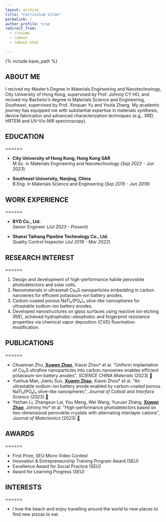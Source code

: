 ```yaml
---
layout: archive
title: "Curriculum Vitae"
permalink: /
author_profile: true
redirect_from:
  - /resume
  - /about
  - /about.html

---
```


{% include base_path %}

## ABOUT ME

I recived my Master’s Degree in Materials Engineering and Nanotechnology, City University of Hong Kong, supervised by Prof. Johnny CY HO, and recived my Bachelor’s degree in Materials Science and Engineering, Southeast, supervised by Prof. Xinquan Yu and Youfa Zhang. My academic journey has equipped me with substantial expertise in materials synthesis, device fabrication and advanced characterization techniques (e.g., XRD, HRTEM and UV-Vis-NIR spectroscopy).

## EDUCATION

======

* **City University of Hong Kong, Hong Kong SAR**  
  M.Sc. in Materials Engineering and Nanotechnology (*Sep 2022 - Jun 2023*)

* **Southeast University, Nanjing, China**  
  B.Eng. in Materials Science and Engineering (*Sep 2015 - Jun 2019*)

## WORK EXPERIENCE

======

* **BYD Co., Ltd.**  
  Senior Engineer (*Jul 2023 - Present*)

* **Shanxi Taihang Pipeline Technology Co., Ltd.**  
  Quality Control Inspector (*Jul 2019 - Mar 2022*)

## RESEARCH INTEREST

======

1. Design and development of high-performance halide perovskite photodetectors and solar cells.
2. Nanomaterials in ultrasmall Cu₂S nanoparticles embedding in carbon nanowires for efficient potassium-ion battery anodes.
3. Carbon-coated porous NaTi₂(PO₄)₃ olive-like nanospheres for ultrastable sodium-ion battery anodes.
4. Developed nanostructures on glass surfaces using reactive ion etching (RIE), achieved hydrophobic-oleophobic and fingerprint resistance properties via chemical vapor deposition (CVD) fluorination modification.


## PUBLICATIONS
======
<ul>
<li>Chuannan Zhu, <u><b>Xuwen Zhao</b></u>, Xiaosi Zhou* et al. "Uniform implantation of Cu₂S ultrafine nanoparticles into carbon nanowires enables efficient potassium-ion battery anodes", <i>SCIENCE CHINA Materials</i> (2023) <a href="https://scholar.google.com/citations?view_op=view_citation&hl=zh-CN&user=ngjdpqgAAAAJ&citation_for_view=ngjdpqgAAAAJ:d1gkVwhDpl0C">🔗</a></li>
<li>Yuehua Man, Jianlu Sun, <u><b>Xuwen Zhao</b></u>, Xiaosi Zhou* et al. "An ultrastable sodium-ion battery anode enabled by carbon-coated porous NaTi₂(PO₄)₃ olive-like nanospheres", <i>Journal of Colloid and Interface Science</i> (2023) <a href="https://scholar.google.com/citations?view_op=view_citation&hl=zh-CN&user=ngjdpqgAAAAJ&citation_for_view=ngjdpqgAAAAJ:u5HHmVD_uO8C">🔗</a></li>
<li>Yezhan Li, Zhangxun Lai, You Meng, Wei Wang, Yuxuan Zhang, <u><b>Xuwen Zhao</b></u>, Johnny Ho* et al. "High-performance photodetectors based on two-dimensional perovskite crystals with alternating interlayer cations", <i>Journal of Materiomics</i> (2023) <a href="https://scholar.google.com/citations?view_op=view_citation&hl=zh-CN&user=ngjdpqgAAAAJ&citation_for_view=ngjdpqgAAAAJ:u-x6o8ySG0sC">🔗</a></li>
</ul>


## AWARDS

======

* First Prize, SEU Micro Video Contest
* Innovation & Entrepreneurship Training Program Award (SEU)
* Excellence Award for Social Practice (SEU)
* Award for Learning Progress (SEU)

## INTERESTS

======

* I love the beach and enjoy travelling around the world to new places to find new pizzas to eat.
